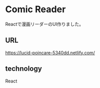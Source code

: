 # Comic Reader  
Reactで漫画リーダーのUI作りました。  

## URL  
https://lucid-poincare-5340dd.netlify.com/  

## technology  
React  
